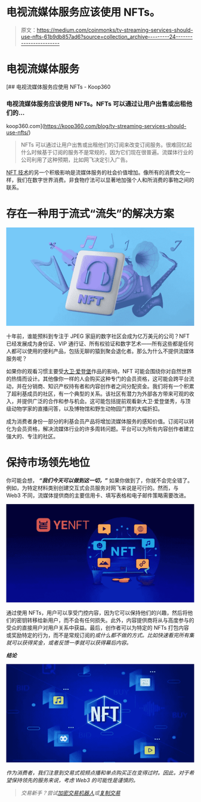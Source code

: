 # 电视流媒体服务应该使用 NFTs。

> 原文：<https://medium.com/coinmonks/tv-streaming-services-should-use-nfts-61b9db857ad6?source=collection_archive---------24----------------------->

# 电视流媒体服务

[](https://koop360.com/blog/tv-streaming-services-should-use-nfts/) [## 电视流媒体服务应使用 NFTs - Koop360

### 电视流媒体服务应该使用 NFTs。NFTs 可以通过让用户出售或出租他们的…

koop360.com](https://koop360.com/blog/tv-streaming-services-should-use-nfts/) 

> NFTs 可以通过让用户出售或出租他们的订阅来改变订阅服务。很难回忆起什么时候基于订阅的服务不是常规的，因为它们现在很普遍。流媒体行业的公司利用了这种预期，比如网飞决定引入广告。

[NFT 技术](https://koop360.com/blog/how-fashion-and-nfts-became-beneficial-partners/)的另一个积极影响是流媒体服务的社会价值增加。像所有的消费文化一样，我们在数字世界消费。非食物疗法可以显著地加强个人和所消费的事物之间的联系。

# 存在一种用于流式“流失”的解决方案

![](img/753989bfb28187989b4ac856e7b7cfdf.png)

十年前，谁能预料到专注于 JPEG 家庭的数字社区会成为亿万美元的公司？NFT 已经发展成为身份证、VIP 通行证、所有权验证和数字艺术——所有这些都是任何人都可以使用的便利产品，包括无聊的猿到聚会退化者。那么为什么不提供流媒体服务呢？

如果你的观看习惯主要受[大卫·爱登堡](https://en.wikipedia.org/wiki/David_Attenborough)作品的影响，NFT 可能会围绕你对自然世界的热情而设计。其他像你一样的人会购买这种专门的会员资格，这可能会跨平台流动，并在分销商、知识产权持有者和内容创作者之间分配资金。我们将有一个积累了超利基成员的社区，有一个典型的关系。该社区有潜力为外部各方带来可观的收入，并提供广泛的合作和参与机会。这可能包括提前观看新大卫·爱登堡秀，与顶级动物学家的直播问答，以及博物馆和野生动物园门票的大幅折扣。

成为消费者身份一部分的利基会员产品将增加流媒体服务的感知价值。订阅可以转化为会员资格，解决流媒体行业的许多周转问题。平台可以为所有内容创作者建立强大的、专注的社区。

# 保持市场领先地位

你可能会想， ***“我们今天可以做到这一切，”*** 如果你做到了，你就不会完全错了。例如，为特定材料类别创建交互式会员服务对网飞来说是可行的。然而，与 Web3 不同，流媒体提供商的主要信用卡、填写表格和电子邮件策略需要改进。

![](img/79d41b1eb2a08c32691fa7fbaa13d501.png)

通过使用 NFTs，用户可以享受门控内容，因为它可以保持他们的兴趣，然后将他们的密钥转移给新用户，而不会有任何损失。此外，内容提供商将从与高度参与的受众的直接用户对用户关系中获益。最后，创作者可以为特定的 NFTs 打包内容或奖励特定的行为，而不是常规订阅的*或什么都不做的方式。比如快速看完所有集就可以获得奖金，或者反馈一季就可以获得幕后内容。*

***结论***

*![](img/c97cc63788f7a75c3d8ee0116be85f05.png)*

*作为消费者，我们注意到交易式视频点播和单点购买正在变得过时。因此，对于希望保持领先的服务来说，考虑 Web3 的可能性是谨慎的。*

> *交易新手？尝试[加密交易机器人](/coinmonks/crypto-trading-bot-c2ffce8acb2a)或[复制交易](/coinmonks/top-10-crypto-copy-trading-platforms-for-beginners-d0c37c7d698c)*
